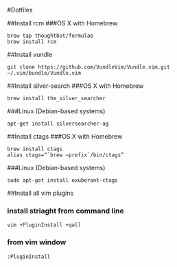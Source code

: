 #Dotfiles

##Install rcm
###OS X with Homebrew
```
brew tap thoughtbot/formulae
brew install rcm
```

##Install vundle
```
git clone https://github.com/VundleVim/Vundle.vim.git ~/.vim/bundle/Vundle.vim
```
##Install silver-search
###OS X with Homebrew
```
brew install the_silver_searcher
```
###Linux (Debian-based systems)
```
apt-get install silversearcher-ag
```
##Install ctags
###OS X with Homebrew
```
brew install ctags
alias ctags=“`brew —prefix`/bin/ctags”
```
###Linux (Debian-based systems)
```
sudo apt-get install exuberant-ctags
```
##Install all vim plugins
### install striaght from command line
```
vim +PluginInstall +qall
```
### from vim window
```
:PluginInstall
```
 
